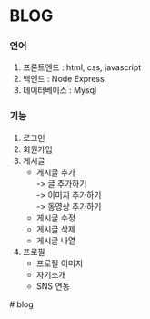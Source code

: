 # BLOG
<p class="lh-condensed-ultra">
  <h3>언어</h3>
  <ol>
    <li>프론트엔드 : html, css, javascript</li>
    <li>백엔드 : Node Express</li>
    <li>데이터베이스 : Mysql</li>
  </ol>
    
  <h3>기능</h3>
  <ol>
    <li>로그인</li>
    <li>회원가입</li>
    <li>
      게시글 
      <ul>
        <li>
          게시글 추가 <br />
          -> 글 추가하기 <br />
          -> 이미지 추가하기 <br />
          -> 동영상 추가하기 <br />
        </li>
        <li>
          게시글 수정
        </li>
        <li>
          게시글 삭제
        </li>
        <li>
          게시글 나열
        </li>
      </ul>
    </li>
    <li>
      프로필
      <ul>
        <li>
          프로필 이미지 
        </li>
        <li>
          자기소개
        </li>
        <li>
          SNS 연동
        </li>
      </ul>
    </li>
  </ol>
</p>
# blog
